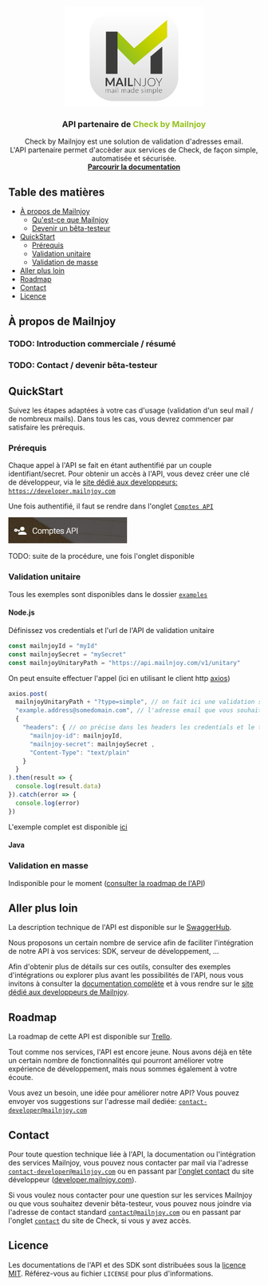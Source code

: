 
<p align="center">
  <img src="https://raw.githubusercontent.com/mailnjoy/api/master/public/images/mailnjoy_logo.png" alt="Logo" width="280" height="200">

  <h3 align="center">API partenaire de <span style="color:#95C11F;">Check by Mailnjoy<span></h3>

  <p align="center">
    Check by Mailnjoy est une solution de validation d'adresses email. <br/>L'API partenaire permet d'accèder aux services de Check, de façon simple, automatisée et sécurisée.
    <br />
    <a href="https://github.com/mailnjoy/check-api/wiki"><strong>Parcourir la documentation</strong></a>
  </p>
</p>

## Table des matières

* [À propos de Mailnjoy](#à-propos-de-mailnjoy)
  * [Qu'est-ce que Mailnjoy]()
  * [Devenir un bêta-testeur]()
* [QuickStart](#quickstart)
  * [Prérequis](#prerequis)
  * [Validation unitaire](#validation-unitaire)
  * [Validation de masse](#validation-en-masse)
* [Aller plus loin](#aller-plus-loin)
* [Roadmap](#roadmap)
* [Contact](#contact)
* [Licence](#licence)


## À propos de Mailnjoy
### TODO: Introduction commerciale / résumé 
### TODO: Contact / devenir bêta-testeur

## QuickStart

Suivez les étapes adaptées à votre cas d'usage (validation d'un seul mail / de nombreux mails). Dans tous les cas, vous devrez commencer par satisfaire les prérequis.

### Prérequis

Chaque appel à l'API se fait en étant authentifié par un couple identifiant/secret. Pour obtenir un accès à l'API, vous devez créer une clé de développeur, via le [site dédié aux developpeurs: `https://developer.mailnjoy.com`](https://developer.mailnjoy.com)

Une fois authentifié, il faut se rendre dans l'onglet [`Comptes API`](https://developer.mailnjoy.com/page-api-user)

![Onglet Comptes API](https://raw.githubusercontent.com/mailnjoy/api/master/public/images/comptes_api.png)

TODO: suite de la procédure, une fois l'onglet disponible

### Validation unitaire
Tous les exemples sont disponibles dans le dossier [`examples`](https://github.com/mailnjoy/check-api/tree/master/examples)

####  Node.js
Définissez vos credentials et l'url de l'API de validation unitaire
```javascript
const mailnjoyId = "myId"
const mailnjoySecret = "mySecret"
const mailnjoyUnitaryPath = "https://api.mailnjoy.com/v1/unitary"
```
On peut ensuite effectuer l'appel (ici en utilisant le client http [axios](https://github.com/axios/axios))
```javascript
axios.post(
  mailnjoyUnitaryPath + "?type=simple", // on fait ici une validation simple
  "example.address@somedomain.com", // l'adresse email que vous souhaitez valider
  {
    "headers": { // on précise dans les headers les credentials et le type de la payload
      "mailnjoy-id": mailnjoyId,
      "mailnjoy-secret": mailnjoySecret ,
      "Content-Type": "text/plain"
    }
  }
).then(result => {
  console.log(result.data)
}).catch(error => {
  console.log(error)
})
```
L'exemple complet est disponible [ici](https://github.com/mailnjoy/check-api/tree/master/examples/nodejs/basic/)
 #### Java


### Validation en masse

Indisponible pour le moment ([consulter la roadmap de l'API](https://trello.com/b/LUHqg3Bm))


## Aller plus loin
La description technique de l'API est disponible sur le [SwaggerHub](https://app.swaggerhub.com/apis-docs/mailnjoy/check-by_mailn_joy_api/1.0.0).

Nous proposons un certain nombre de service afin de faciliter l'intégration de notre API à vos services: SDK, serveur de développement, ... 

Afin d'obtenir plus de détails sur ces outils, consulter des exemples d'intégrations ou explorer plus avant les possibilités de l'API, nous vous invitons à consulter la [documentation complète](https://github.com/mailnjoy/check-api/wiki) et à vous rendre sur le [site dédié aux developpeurs de Mailnjoy](https://developer.mailnjoy.com).

## Roadmap
La roadmap de cette API est disponible sur [Trello](https://trello.com/b/LUHqg3Bm).

Tout comme nos services, l'API est encore jeune. Nous avons déjà en tête un certain nombre de fonctionnalités qui pourront améliorer votre expérience de développement, mais nous sommes également à votre écoute.

Vous avez un besoin, une idée pour améliorer notre API? Vous pouvez envoyer vos suggestions sur l'adresse mail dediée: [`contact-developer@mailnjoy.com`](mailto:contact-developer@mailnjoy.com)

## Contact

Pour toute question technique liée à l'API, la documentation ou l'intégration des services Mailnjoy, vous pouvez nous contacter par mail via l'adresse [`contact-developer@mailnjoy.com`](mailto:contact-developer@mailnjoy.com) ou en passant par [l'onglet contact](https://developer.mailnjoy.com/page-contact) du site développeur ([developer.mailnjoy.com](https://developer.mailnjoy.com)).

Si vous voulez nous contacter pour une question sur les services Mailnjoy ou que vous souhaitez devenir bêta-testeur, vous pouvez nous joindre via l'adresse de contact standard [`contact@mailnjoy.com`](mailto:contact-developer@mailnjoy.com) ou en passant par l'onglet [`contact`](https://check.mailnjoy.com/page-contact) du site de Check, si vous y avez accès.

## Licence

Les documentations de l'API et des SDK sont distribuées sous la [licence MIT](https://mit-license.org). Référez-vous au fichier `LICENSE` pour plus d'informations.
